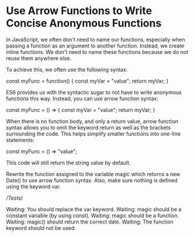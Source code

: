 # Use Arrow Functions to Write Concise Anonymous Functions

In JavaScript, we often don't need to name our functions, especially when passing a function as an argument to another function. Instead, we create inline functions. We don't need to name these functions because we do not reuse them anywhere else.

To achieve this, we often use the following syntax:

const myFunc = function() {
const myVar = "value";
return myVar;
}

ES6 provides us with the syntactic sugar to not have to write anonymous functions this way. Instead, you can use arrow function syntax:

const myFunc = () => {
const myVar = "value";
return myVar;
}

When there is no function body, and only a return value, arrow function syntax allows you to omit the keyword return as well as the brackets surrounding the code. This helps simplify smaller functions into one-line statements:

const myFunc = () => "value";

This code will still return the string value by default.

Rewrite the function assigned to the variable magic which returns a new Date() to use arrow function syntax. Also, make sure nothing is defined using the keyword var.

/_Tests_/

Waiting: You should replace the var keyword.
Waiting: magic should be a constant variable (by using const).
Waiting: magic should be a function.
Waiting: magic() should return the correct date.
Waiting: The function keyword should not be used.
